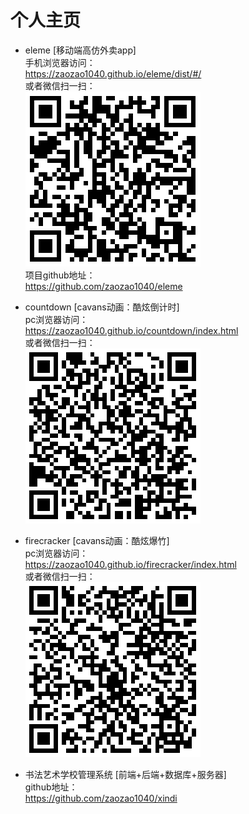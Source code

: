 # 个人主页
- eleme [移动端高仿外卖app] <br />
  手机浏览器访问：<br />
    https://zaozao1040.github.io/eleme/dist/#/ <br />
  或者微信扫一扫：<br />
    ![Alt text](https://github.com/zaozao1040/zaozao1040.github.io/raw/master/img/eleme/erweima.png) <br />
  项目github地址：<br />
    https://github.com/zaozao1040/eleme
    
- countdown [cavans动画：酷炫倒计时]<br />
  pc浏览器访问：<br />
    https://zaozao1040.github.io/countdown/index.html <br />
  或者微信扫一扫：<br />
    ![Alt text](https://github.com/zaozao1040/zaozao1040.github.io/raw/master/img/countdown/erweima.png)

- firecracker [cavans动画：酷炫爆竹]<br />
  pc浏览器访问：<br />
    https://zaozao1040.github.io/firecracker/index.html <br />
  或者微信扫一扫：<br />
    ![Alt text](https://github.com/zaozao1040/zaozao1040.github.io/raw/master/img/firecracker/erweima.png) 

- 书法艺术学校管理系统 [前端+后端+数据库+服务器]<br />
  github地址：<br />
    https://github.com/zaozao1040/xindi
